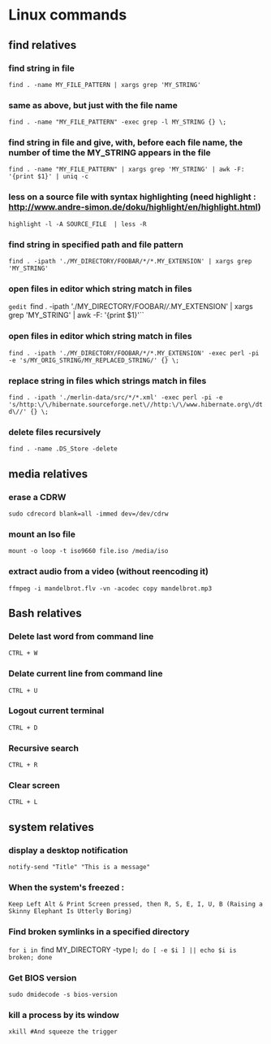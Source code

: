 Linux commands
==============


find relatives
--------------

### find string in file
`find . -name MY_FILE_PATTERN | xargs grep 'MY_STRING'`

### same as above, but just with the file name
`find . -name "MY_FILE_PATTERN" -exec grep -l MY_STRING {} \;`

### find string in file and give, with, before each file name, the number of time the MY_STRING appears in the file
`find . -name "MY_FILE_PATTERN" | xargs grep 'MY_STRING' | awk -F: '{print $1}' | uniq -c`

### less on a source file with syntax highlighting (need highlight : http://www.andre-simon.de/doku/highlight/en/highlight.html)
`highlight -l -A SOURCE_FILE  | less -R`

### find string in specified path and file pattern
`find . -ipath './MY_DIRECTORY/FOOBAR/*/*.MY_EXTENSION' | xargs grep 'MY_STRING'`

### open files in editor which string match in files
`gedit `find . -ipath './MY_DIRECTORY/FOOBAR/*/*.MY_EXTENSION' | xargs grep 'MY_STRING' | awk -F: '{print $1}'``

### open files in editor which string match in files
`find . -ipath './MY_DIRECTORY/FOOBAR/*/*.MY_EXTENSION' -exec perl -pi -e 's/MY_ORIG_STRING/MY_REPLACED_STRING/' {} \;`

### replace string in files which strings match in files
`find . -ipath './merlin-data/src/*/*.xml' -exec perl -pi -e 's/http:\/\/hibernate.sourceforge.net\//http:\/\/www.hibernate.org\/dtd\//' {} \;`

### delete files recursively
`find . -name .DS_Store -delete`


media relatives
---------------

### erase a CDRW
`sudo cdrecord blank=all -immed dev=/dev/cdrw`

### mount an Iso file
`mount -o loop -t iso9660 file.iso /media/iso`

### extract audio from a video (without reencoding it)
`ffmpeg -i mandelbrot.flv -vn -acodec copy mandelbrot.mp3`


Bash relatives
--------------

### Delete last word from command line
`CTRL + W`

### Delate current line from command line
`CTRL + U`

### Logout current terminal
`CTRL + D`

### Recursive search
`CTRL + R`

### Clear screen
`CTRL + L`


system relatives
-----------------

### display a desktop notification
`notify-send "Title" "This is a message"`

### When the system's freezed :
`Keep Left Alt & Print Screen pressed, then R, S, E, I, U, B (Raising a Skinny Elephant Is Utterly Boring)`

### Find broken symlinks in a specified directory
`for i in `find MY_DIRECTORY -type l`; do [ -e $i ] || echo $i is broken; done`

### Get BIOS version
`sudo dmidecode -s bios-version`

### kill a process by its window
`xkill #And squeeze the trigger`
